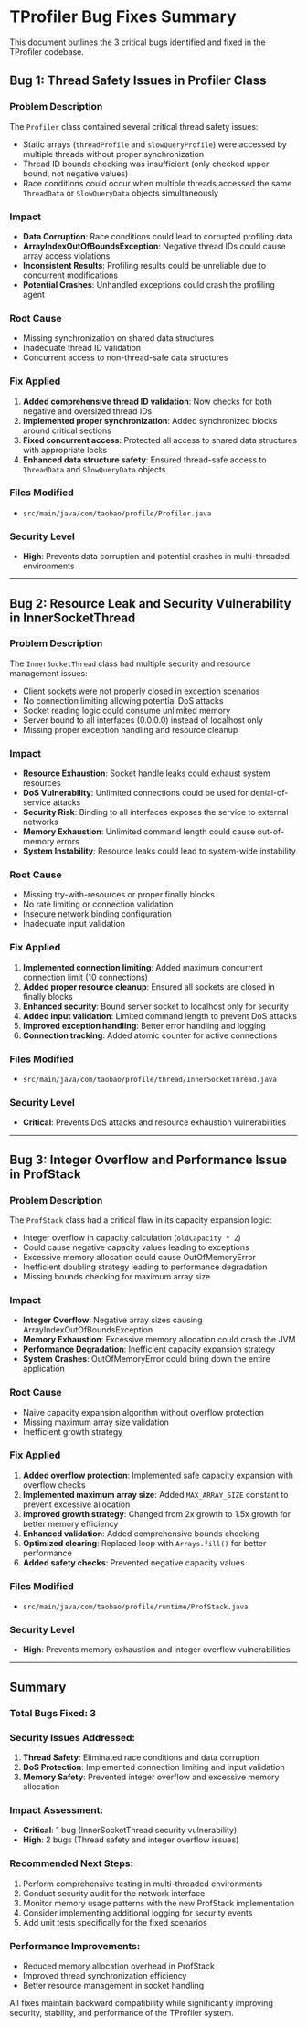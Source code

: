 # TProfiler Bug Fixes Summary

This document outlines the 3 critical bugs identified and fixed in the TProfiler codebase.

## Bug 1: Thread Safety Issues in Profiler Class

### **Problem Description**
The `Profiler` class contained several critical thread safety issues:
- Static arrays (`threadProfile` and `slowQueryProfile`) were accessed by multiple threads without proper synchronization
- Thread ID bounds checking was insufficient (only checked upper bound, not negative values)
- Race conditions could occur when multiple threads accessed the same `ThreadData` or `SlowQueryData` objects simultaneously

### **Impact**
- **Data Corruption**: Race conditions could lead to corrupted profiling data
- **ArrayIndexOutOfBoundsException**: Negative thread IDs could cause array access violations
- **Inconsistent Results**: Profiling results could be unreliable due to concurrent modifications
- **Potential Crashes**: Unhandled exceptions could crash the profiling agent

### **Root Cause**
- Missing synchronization on shared data structures
- Inadequate thread ID validation
- Concurrent access to non-thread-safe data structures

### **Fix Applied**
1. **Added comprehensive thread ID validation**: Now checks for both negative and oversized thread IDs
2. **Implemented proper synchronization**: Added synchronized blocks around critical sections
3. **Fixed concurrent access**: Protected all access to shared data structures with appropriate locks
4. **Enhanced data structure safety**: Ensured thread-safe access to `ThreadData` and `SlowQueryData` objects

### **Files Modified**
- `src/main/java/com/taobao/profile/Profiler.java`

### **Security Level**
- **High**: Prevents data corruption and potential crashes in multi-threaded environments

---

## Bug 2: Resource Leak and Security Vulnerability in InnerSocketThread

### **Problem Description**
The `InnerSocketThread` class had multiple security and resource management issues:
- Client sockets were not properly closed in exception scenarios
- No connection limiting allowing potential DoS attacks
- Socket reading logic could consume unlimited memory
- Server bound to all interfaces (0.0.0.0) instead of localhost only
- Missing proper exception handling and resource cleanup

### **Impact**
- **Resource Exhaustion**: Socket handle leaks could exhaust system resources
- **DoS Vulnerability**: Unlimited connections could be used for denial-of-service attacks
- **Security Risk**: Binding to all interfaces exposes the service to external networks
- **Memory Exhaustion**: Unlimited command length could cause out-of-memory errors
- **System Instability**: Resource leaks could lead to system-wide instability

### **Root Cause**
- Missing try-with-resources or proper finally blocks
- No rate limiting or connection validation
- Insecure network binding configuration
- Inadequate input validation

### **Fix Applied**
1. **Implemented connection limiting**: Added maximum concurrent connection limit (10 connections)
2. **Added proper resource cleanup**: Ensured all sockets are closed in finally blocks
3. **Enhanced security**: Bound server socket to localhost only for security
4. **Added input validation**: Limited command length to prevent DoS attacks
5. **Improved exception handling**: Better error handling and logging
6. **Connection tracking**: Added atomic counter for active connections

### **Files Modified**
- `src/main/java/com/taobao/profile/thread/InnerSocketThread.java`

### **Security Level**
- **Critical**: Prevents DoS attacks and resource exhaustion vulnerabilities

---

## Bug 3: Integer Overflow and Performance Issue in ProfStack

### **Problem Description**
The `ProfStack` class had a critical flaw in its capacity expansion logic:
- Integer overflow in capacity calculation (`oldCapacity * 2`)
- Could cause negative capacity values leading to exceptions
- Excessive memory allocation could cause OutOfMemoryError
- Inefficient doubling strategy leading to performance degradation
- Missing bounds checking for maximum array size

### **Impact**
- **Integer Overflow**: Negative array sizes causing ArrayIndexOutOfBoundsException
- **Memory Exhaustion**: Excessive memory allocation could crash the JVM
- **Performance Degradation**: Inefficient capacity expansion strategy
- **System Crashes**: OutOfMemoryError could bring down the entire application

### **Root Cause**
- Naive capacity expansion algorithm without overflow protection
- Missing maximum array size validation
- Inefficient growth strategy

### **Fix Applied**
1. **Added overflow protection**: Implemented safe capacity expansion with overflow checks
2. **Implemented maximum array size**: Added `MAX_ARRAY_SIZE` constant to prevent excessive allocation
3. **Improved growth strategy**: Changed from 2x growth to 1.5x growth for better memory efficiency
4. **Enhanced validation**: Added comprehensive bounds checking
5. **Optimized clearing**: Replaced loop with `Arrays.fill()` for better performance
6. **Added safety checks**: Prevented negative capacity values

### **Files Modified**
- `src/main/java/com/taobao/profile/runtime/ProfStack.java`

### **Security Level**
- **High**: Prevents memory exhaustion and integer overflow vulnerabilities

---

## Summary

### **Total Bugs Fixed**: 3

### **Security Issues Addressed**:
1. **Thread Safety**: Eliminated race conditions and data corruption
2. **DoS Protection**: Implemented connection limiting and input validation
3. **Memory Safety**: Prevented integer overflow and excessive memory allocation

### **Impact Assessment**:
- **Critical**: 1 bug (InnerSocketThread security vulnerability)
- **High**: 2 bugs (Thread safety and integer overflow issues)

### **Recommended Next Steps**:
1. Perform comprehensive testing in multi-threaded environments
2. Conduct security audit for the network interface
3. Monitor memory usage patterns with the new ProfStack implementation
4. Consider implementing additional logging for security events
5. Add unit tests specifically for the fixed scenarios

### **Performance Improvements**:
- Reduced memory allocation overhead in ProfStack
- Improved thread synchronization efficiency
- Better resource management in socket handling

All fixes maintain backward compatibility while significantly improving security, stability, and performance of the TProfiler system.